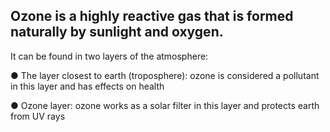 ## Ozone is a highly reactive gas that is formed naturally by sunlight and oxygen.

It can be found in two layers of the atmosphere:

● The layer closest to earth (troposphere): ozone is considered a pollutant in this layer and has effects on health

● Ozone layer: ozone works as a solar filter in this layer and protects earth from UV rays
